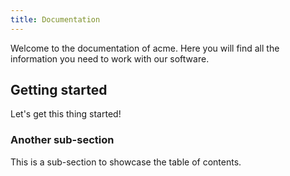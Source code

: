 ```yaml
---
title: Documentation
---
```


Welcome to the documentation of acme. Here you will find all the information you need to work with our software. 


## Getting started

Let's get this thing started!

### Another sub-section

This is a sub-section to showcase the table of contents.

